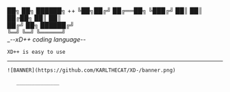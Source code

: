  ██╗  ██╗ ██████╗ ++
 ╚██╗██╔╝ ██╔══██╗
  ╚███╔╝  ██║  ██║      
  ██╔██╗  ██║  ██║     
 ██╔╝ ██╗ ██████╔╝     
 ╚═╝  ╚═╝ ╚═════╝       
__--xD++ coding language--_
          
    XD++ is easy to use
  _______________________
                         
    ![BANNER](https://github.com/KARLTHECAT/XD-/banner.png)

       ______________
